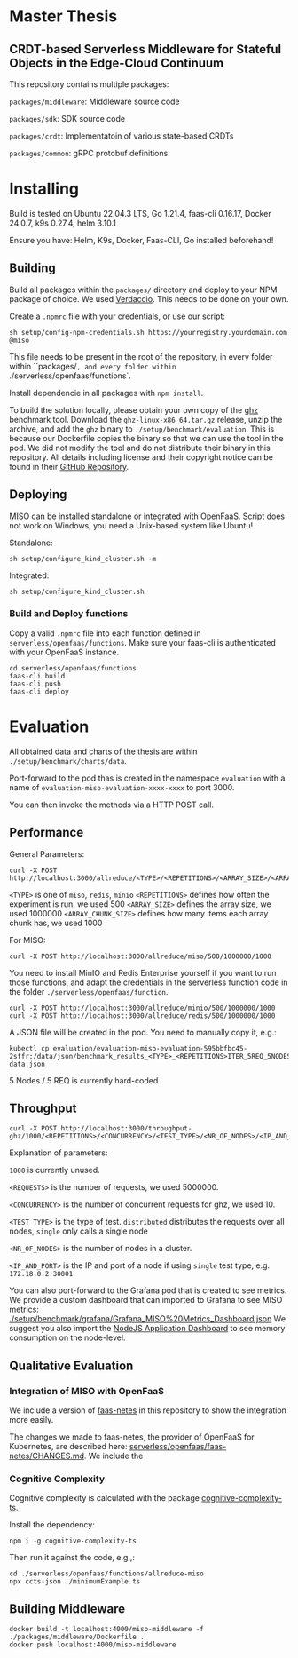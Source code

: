 # Master Thesis
## CRDT-based Serverless Middleware for Stateful Objects in the Edge-Cloud Continuum

This repository contains multiple packages:

`packages/middleware`: Middleware source code

`packages/sdk`: SDK source code

`packages/crdt`: Implementatoin of various state-based CRDTs

`packages/common`: gRPC protobuf definitions


# Installing
Build is tested on Ubuntu 22.04.3 LTS, Go 1.21.4, faas-cli 0.16.17, Docker 24.0.7, k9s 0.27.4, helm 3.10.1


Ensure you have: Helm, K9s, Docker, Faas-CLI, Go installed beforehand!

## Building

Build all packages within the `packages/` directory and deploy to your NPM package of choice.
We used [Verdaccio](https://verdaccio.org/). This needs to be done on your own.

Create  a `.npmrc` file with your credentials, or use our script:

```sh setup/config-npm-credentials.sh https://yourregistry.yourdomain.com @miso```

This file needs to be present in the root of the repository, in every folder within ``packages/`, and every folder within `./serverless/openfaas/functions`.

Install dependencie in all packages with `npm install`.

To build the solution locally, please obtain your own copy of the [ghz](https://github.com/bojand/ghz/releases) benchmark tool. Download the `ghz-linux-x86_64.tar.gz` release, unzip the archive, and add the `ghz` binary to `./setup/benchmark/evaluation`. This is because our Dockerfile copies the binary so that we can use the tool in the pod. We did not modify the tool and do not distribute their binary in this repository. All details including license and their copyright notice can be found in their [GitHub Repository](https://github.com/bojand/ghz).


## Deploying
MISO can be installed standalone or integrated with OpenFaaS. Script does not work on Windows, you need a Unix-based system like Ubuntu!

Standalone:
```
sh setup/configure_kind_cluster.sh -m
```

Integrated:
```
sh setup/configure_kind_cluster.sh
```

### Build and Deploy functions

Copy a valid `.npmrc` file into each function defined in `serverless/openfaas/functions`.
Make sure your faas-cli is authenticated with your OpenFaaS instance.

```
cd serverless/openfaas/functions
faas-cli build
faas-cli push
faas-cli deploy
```


# Evaluation
All obtained data and charts of the thesis are within `./setup/benchmark/charts/data`.

Port-forward to the pod thas is created in the namespace `evaluation` with a name of `evaluation-miso-evaluation-xxxx-xxxx` to port 3000.

You can then invoke the methods via a HTTP POST call.

## Performance
General Parameters:

```
curl -X POST http://localhost:3000/allreduce/<TYPE>/<REPETITIONS>/<ARRAY_SIZE>/<ARRAY_CHUNK_SIZE>
```
`<TYPE>` is one of `miso`, `redis`, `minio`
`<REPETITIONS>` defines how often the experiment is run, we used 500
`<ARRAY_SIZE>` defines the array size, we used 1000000
`<ARRAY_CHUNK_SIZE>` defines how many items each array chunk has, we used 1000

For MISO:
```
curl -X POST http://localhost:3000/allreduce/miso/500/1000000/1000
```

You need to install MinIO and Redis Enterprise yourself if you want to run those functions, and adapt the credentials in the serverless function code in the folder `./serverless/openfaas/function`.
```
curl -X POST http://localhost:3000/allreduce/minio/500/1000000/1000
curl -X POST http://localhost:3000/allreduce/redis/500/1000000/1000
```

A JSON file will be created in the pod. You need to manually copy it, e.g.:
```
kubectl cp evaluation/evaluation-miso-evaluation-595bbfbc45-2sffr:/data/json/benchmark_results_<TYPE>_<REPETITIONS>ITER_5REQ_5NODES.json data.json
```
5 Nodes / 5 REQ is currently hard-coded.


## Throughput
```
curl -X POST http://localhost:3000/throughput-ghz/1000/<REPETITIONS>/<CONCURRENCY>/<TEST_TYPE>/<NR_OF_NODES>/<IP_AND_PORT>
```
Explanation of parameters:


`1000` is currently unused.

``<REQUESTS>`` is the number of requests, we used 5000000.

`<CONCURRENCY>` is the number of concurrent requests for ghz, we used 10.

`<TEST_TYPE>` is the type of test. `distributed` distributes the 
requests over all nodes, `single` only calls a single node

`<NR_OF_NODES>` is the number of nodes in a cluster.

`<IP_AND_PORT>` is the IP and port of a node if using `single` test type, e.g. `172.18.0.2:30001`

You can also port-forward to the Grafana pod that is created to see metrics.
We provide a custom dashboard that can imported to Grafana to see MISO metrics: [./setup/benchmark/grafana/Grafana_MISO%20Metrics_Dashboard.json](./setup/benchmark/grafana/Grafana_MISO%20Metrics_Dashboard.json)
We suggest you also import the [NodeJS Application Dashboard](./setup/benchmark/grafana/Grafana_MISO%20Metrics_Dashboard.json) to see memory consumption on the node-level.


## Qualitative Evaluation
### Integration of MISO with OpenFaaS
We include a version of [faas-netes](https://github.com/openfaas/faas-netes) in this repository to show the integration more easily.

The changes we made to faas-netes, the provider of OpenFaaS for Kubernetes, are described here: [serverless/openfaas/faas-netes/CHANGES.md](./serverless/openfaas/faas-netes/CHANGES.md). We include the


### Cognitive Complexity 
Cognitive complexity is calculated with the package [cognitive-complexity-ts](https://github.com/Deskbot/Cognitive-Complexity-TS).

Install the dependency:
```
npm i -g cognitive-complexity-ts
```

Then run it against the code, e.g.,:
```
cd ./serverless/openfaas/functions/allreduce-miso
npx ccts-json ./minimumExample.ts
```


## Building Middleware
```
docker build -t localhost:4000/miso-middleware -f ./packages/middleware/Dockerfile .
docker push localhost:4000/miso-middleware
```

